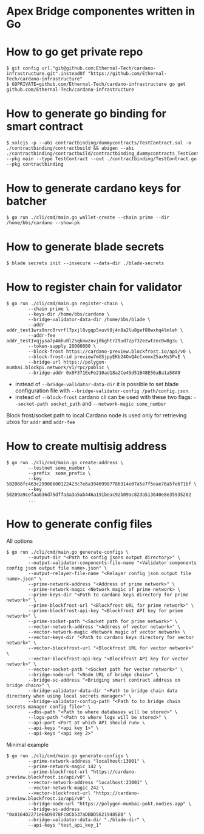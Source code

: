 # Apex Bridge componentes written in Go

# How to go get private repo
```shell
$ git config url."git@github.com:Ethernal-Tech/cardano-infrastructure.git".insteadOf "https://github.com/Ethernal-Tech/cardano-infrastructure"
$ GOPRIVATE=github.com/Ethernal-Tech/cardano-infrastructure go get github.com/Ethernal-Tech/cardano-infrastructure
```

# How to generate go binding for smart contract
```shell
$ solcjs -p --abi contractbinding/dummycontracts/TestContract.sol -o ./contractbinding/contractbuild && abigen --abi ./contractbinding/contractbuild/contractbinding_dummycontracts_TestContract_sol_TestContract.abi --pkg main --type TestContract --out ./contractbinding/TestContract.go --pkg contractbinding
```

# How to generate cardano keys for batcher
```shell
$ go run ./cli/cmd/main.go wallet-create --chain prime --dir /home/bbs/cardano --show-pk
```

# How to generate blade secrets
```shell
$ blade secrets init --insecure --data-dir ./blade-secrets
```

# How to register chain for validator
```shell
$ go run ./cli/cmd/main.go register-chain \
        --chain prime \
        --keys-dir /home/bbs/cardano \
        --bridge-validator-data-dir /home/bbs/blade \
        --addr addr_test1wrs0nrc0rvrfl7pxjl8vgqp5xuvt8j4n8a2lu8gef80wxhq4lmleh \
        --addr-fee addr_test1vqjysa7p4mhu0l25qknwznvj0kghtr29ud7zp732ezwtzec0w8g3u \
        --token-supply 20000000 \
        --block-frost https://cardano-preview.blockfrost.io/api/v0 \
        --block-frost-id preview7mGSjpyEKb24OxQ4cCxomxZ5axMs5PvE \
        --bridge-url https://polygon-mumbai.blockpi.network/v1/rpc/public \
        --bridge-addr 0x8F371EeFe210ad18a2Ce45d51B48E56aBa1a58A9        
```
- instead of `--bridge-validator-data-dir` it is possible to set blade configuration file with `--bridge-validator-config /path/config.json`.
- instead of `--block-frost` cardano cli can be used with these two flags: `--socket-path socket_path` and `--network-magic some_number`

Block frost/socket path to local Cardano node is used only for retrieving utxos for `addr` and `addr-fee`

# How to create multisig address
```shell
$ go run ./cli/cmd/main.go create-address \
        --testnet some_number \
        --prefix  some_prefix \
        --key 582068fc463c29900b00122423c7e6a39469987786314e07a5e7f5eae76a5fe671bf \
        --key 58209a9cefaa636d75dffa3a3a5ab446a191beac92b09ac82da513640e8e35935202
        ...
```

# How to generate config files
All options
``` shell
$ go run ./cli/cmd/main.go generate-configs \
        --output-dir "<Path to config jsons output directory>" \
        --output-validator-components-file-name "<Validator components config json output file name>.json" \
        --output-relayer-file-name "<Relayer config json output file name>.json" \
        --prime-network-address "<Address of prime network>" \
        --prime-network-magic <Network magic of prime network> \
        --prime-keys-dir "<Path to cardano keys directory for prime network>" \
        --prime-blockfrost-url "<Blockfrost URL for prime network>" \
        --prime-blockfrost-api-key "<Blockfrost API key for prime network>" \
        --prime-socket-path "<Socket path for prime network>" \
        --vector-network-address "<Address of vector network>" \
        --vector-network-magic <Network magic of vector network> \
        --vector-keys-dir "<Path to cardano keys directory for vector network>" \
        --vector-blockfrost-url "<Blockfrost URL for vector network>" \
        --vector-blockfrost-api-key "<Blockfrost API key for vector network>" \
        --vector-socket-path "<Socket path for vector network>" \
        --bridge-node-url "<Node URL of bridge chain>" \
        --bridge-sc-address "<Bridging smart contract address on bridge chain>" \
        --bridge-validator-data-dir "<Path to bridge chain data directory when using local secrets manager>" \
        --bridge-validator-config-path "<Path to to bridge chain secrets manager config file>" \
        --dbs-path "<Path to where databases will be stored>" \
        --logs-path "<Path to where logs will be stored>" \
        --api-port <Port at which API should run> \
        --api-keys "<api key 1>" \
        --api-keys "<api key 2>"
```

Minimal example
``` shell
$ go run ./cli/cmd/main.go generate-configs \
        --prime-network-address "localhost:13001" \
        --prime-network-magic 142 \
        --prime-blockfrost-url "https://cardano-preview.blockfrost.io/api/v0" \
        --vector-network-address "localhost:23001" \
        --vector-network-magic 242 \
        --vector-blockfrost-url "https://cardano-preview.blockfrost.io/api/v0" \
        --bridge-node-url "https://polygon-mumbai-pokt.nodies.app" \
        --bridge-sc-address "0x816402271eE6D9078Fc8Cb537aDBDD58219485BB" \
        --bridge-validator-data-dir "./blade-dir" \
        --api-keys "test_api_key_1"
```